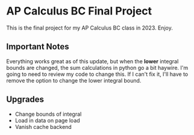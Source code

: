 # AP Calculus BC Final Project

This is the final project for my AP Calculus BC class in 2023. Enjoy.

## Important Notes

Everything works great as of this update, but when the **lower** integral bounds are changed, the sum calculations in python go a bit haywire. I'm going to need to review my code to change this. If I can't fix it, I'll have to remove the option to change the lower integral bound.

## Upgrades

* Change bounds of integral
* Load in data on page load
* Vanish cache backend